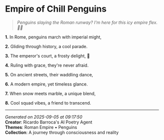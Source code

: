 # Empire of Chill Penguins

> *Penguins slaying the Roman runway? I'm here for this icy empire flex. 🦜🐧*

**1.** In Rome, penguins march with imperial might,


**2.** Gliding through history, a cool parade.


**3.** The emperor's court, a frosty delight, 🐧


**4.** Ruling with grace, they're never afraid.


**5.** On ancient streets, their waddling dance,


**6.** A modern empire, yet timeless glance.


**7.** When snow meets marble, a unique blend,


**8.** Cool squad vibes, a friend to transcend.



---

*Generated on 2025-09-05 at 09:17:50*  
**Creator**: Ricardo Barroca's AI Poetry Agent  
**Themes**: Roman Empire • Penguins  
**Collection**: A journey through consciousness and reality
